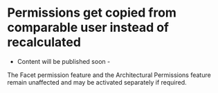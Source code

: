 # Permissions get copied from comparable user instead of recalculated

- Content will be published soon -

The Facet permission feature and the Architectural Permissions feature remain unaffected and may be activated separately if required.